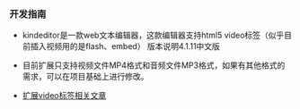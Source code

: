 

### 开发指南

* kindeditor是一款web文本编辑器，这款编辑器支持html5 video标签（似乎目前插入视频用的是flash、embed）
版本说明4.1.11中文版

* 目前扩展只支持视频文件MP4格式和音频文件MP3格式，如果有其他格式的需求，可以在项目基础上进行修改。
*  [扩展video标签相关文章](http://app.360kaoyan.com/sdoc.jsp)


